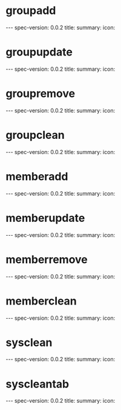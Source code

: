 <h1 class="contract">groupadd</h1>
---
spec-version: 0.0.2
title: 
summary: 
icon:

<h1 class="contract">groupupdate</h1>
---
spec-version: 0.0.2
title: 
summary: 
icon:

<h1 class="contract">groupremove</h1>
---
spec-version: 0.0.2
title: 
summary: 
icon:

<h1 class="contract">groupclean</h1>
---
spec-version: 0.0.2
title: 
summary: 
icon:

<h1 class="contract">memberadd</h1>
---
spec-version: 0.0.2
title: 
summary: 
icon:

<h1 class="contract">memberupdate</h1>
---
spec-version: 0.0.2
title: 
summary: 
icon:

<h1 class="contract">memberremove</h1>
---
spec-version: 0.0.2
title: 
summary: 
icon:

<h1 class="contract">memberclean</h1>
---
spec-version: 0.0.2
title: 
summary: 
icon:



<h1 class="contract">sysclean</h1>
---
spec-version: 0.0.2
title: 
summary: 
icon:

<h1 class="contract">syscleantab</h1>
---
spec-version: 0.0.2
title: 
summary: 
icon: